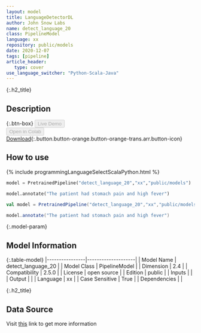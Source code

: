 ```yaml
---
layout: model
title: LanguageDetectorDL
author: John Snow Labs
name: detect_language_20
class: PipelineModel
language: xx
repository: public/models
date: 2020-12-07
tags: [pipeline]
article_header:
   type: cover
use_language_switcher: "Python-Scala-Java"
---
```


{:.h2_title}
## Description 




{:.btn-box}
<button class="button button-orange" disabled>Live Demo</button><br/><button class="button button-orange" disabled>Open in Colab</button><br/>[Download](https://s3.amazonaws.com/auxdata.johnsnowlabs.com/public/models/detect_language_20_xx_2.5.0_2.4_1594580840930.zip){:.button.button-orange.button-orange-trans.arr.button-icon}<br/>

## How to use 
<div class="tabs-box" markdown="1">

{% include programmingLanguageSelectScalaPython.html %}

```python
model = PretrainedPipeline("detect_language_20","xx","public/models")

model.annotate("The patient had stomach pain and high fever")
```

```scala
val model = PretrainedPipeline("detect_language_20","xx","public/models")

model.annotate("The patient had stomach pain and high fever")
```
</div>



{:.model-param}
## Model Information
{:.table-model}
|----------------|--------------------|
| Model Name     | detect_language_20 |
| Model Class    | PipelineModel      |
| Dimension      | 2.4                |
| Compatibility  | 2.5.0              |
| License        | open source        |
| Edition        | public             |
| Inputs         |                    |
| Output         |                    |
| Language       | xx                 |
| Case Sensitive | True               |
| Dependencies   |                    |




{:.h2_title}
## Data Source
  
Visit [this]() link to get more information

